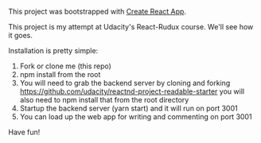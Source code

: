 This project was bootstrapped with [Create React App](https://github.com/facebookincubator/create-react-app).

This project is my attempt at Udacity's React-Rudux course. We'll see how it goes.

Installation is pretty simple:

1. Fork or clone me (this repo)
2. npm install from the root
3. You will need to grab the backend server by cloning and forking
    https://github.com/udacity/reactnd-project-readable-starter
    you will also need to npm install that from the root directory
4. Startup the backend server (yarn start) and it will run on port 3001
5. You can load up the web app for writing and commenting on port 3001

Have fun! 
